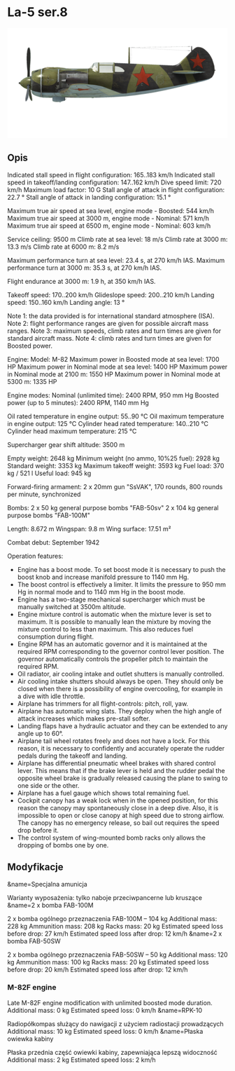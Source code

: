 # La-5 ser.8

![la5s8](../images/la5s8.png)

## Opis

Indicated stall speed in flight configuration: 165..183 km/h
Indicated stall speed in takeoff/landing configuration: 147..162 km/h
Dive speed limit: 720 km/h
Maximum load factor: 10 G
Stall angle of attack in flight configuration: 22.7 °
Stall angle of attack in landing configuration: 15.1 °

Maximum true air speed at sea level, engine mode - Boosted: 544 km/h
Maximum true air speed at 3000 m, engine mode - Nominal: 571 km/h
Maximum true air speed at 6500 m, engine mode - Nominal: 603 km/h

Service ceiling: 9500 m
Climb rate at sea level: 18 m/s
Climb rate at 3000 m: 13.3 m/s
Climb rate at 6000 m: 8.2 m/s

Maximum performance turn at sea level: 23.4 s, at 270 km/h IAS.
Maximum performance turn at 3000 m: 35.3 s, at 270 km/h IAS.

Flight endurance at 3000 m: 1.9 h, at 350 km/h IAS.

Takeoff speed: 170..200 km/h
Glideslope speed: 200..210 km/h
Landing speed: 150..160 km/h
Landing angle: 13 °

Note 1: the data provided is for international standard atmosphere (ISA).
Note 2: flight performance ranges are given for possible aircraft mass ranges.
Note 3: maximum speeds, climb rates and turn times are given for standard aircraft mass.
Note 4: climb rates and turn times are given for Boosted power.

Engine:
Model: M-82
Maximum power in Boosted mode at sea level: 1700 HP
Maximum power in Nominal mode at sea level: 1400 HP
Maximum power in Nominal mode at 2100 m: 1550 HP
Maximum power in Nominal mode at 5300 m: 1335 HP

Engine modes:
Nominal (unlimited time): 2400 RPM, 950 mm Hg
Boosted power (up to 5 minutes): 2400 RPM, 1140 mm Hg

Oil rated temperature in engine output: 55..90 °C
Oil maximum temperature in engine output: 125 °C
Cylinder head rated temperature: 140..210 °C
Cylinder head maximum temperature: 215 °C

Supercharger gear shift altitude: 3500 m

Empty weight: 2648 kg
Minimum weight (no ammo, 10%25 fuel): 2928 kg
Standard weight: 3353 kg
Maximum takeoff weight: 3593 kg
Fuel load: 370 kg / 521 l
Useful load: 945 kg

Forward-firing armament:
2 x 20mm gun "SsVAK", 170 rounds, 800 rounds per minute, synchronized

Bombs:
2 x 50 kg general purpose bombs "FAB-50sv"
2 x 104 kg general purpose bombs "FAB-100M"

Length: 8.672 m
Wingspan: 9.8 m
Wing surface: 17.51 m²

Combat debut: September 1942

Operation features:
- Engine has a boost mode. To set boost mode it is necessary to push the boost knob and increase manifold pressure to 1140 mm Hg.
- The boost control is effectively a limiter. It limits the pressure to 950 mm Hg in normal mode and to 1140 mm Hg in the boost mode.
- Engine has a two-stage mechanical supercharger which must be manually switched at 3500m altitude.
- Engine mixture control is automatic when the mixture lever is set to maximum. It is possible to manually lean the mixture by moving the mixture control to less than maximum. This also reduces fuel consumption during flight.
- Engine RPM has an automatic governor and it is maintained at the required RPM corresponding to the governor control lever position. The governor automatically controls the propeller pitch to maintain the required RPM.
- Oil radiator, air cooling intake and outlet shutters is manually controlled.
- Air cooling intake shutters should always be open. They should only be closed when there is a possibility of engine overcooling, for example in a dive with idle throttle.
- Airplane has trimmers for all flight-controls: pitch, roll, yaw.
- Airplane has automatic wing slats. They deploy when the high angle of attack increases which makes pre-stall softer.
- Landing flaps have a hydraulic actuator and they can be extended to any angle up to 60°.
- Airplane tail wheel rotates freely and does not have a lock. For this reason, it is necessary to confidently and accurately operate the rudder pedals during the takeoff and landing.
- Airplane has differential pneumatic wheel brakes with shared control lever. This means that if the brake lever is held and the rudder pedal the opposite wheel brake is gradually released causing the plane to swing to one side or the other.
- Airplane has a fuel gauge which shows total remaining fuel.
- Cockpit canopy has a weak lock when in the opened position, for this reason the canopy may spontaneously close in a deep dive. Also, it is impossible to open or close canopy at high speed due to strong airflow. The canopy has no emergency release, so bail out requires the speed drop before it.
- The control system of wing-mounted bomb racks only allows the dropping of bombs one by one.

## Modyfikacje

&name=Specjalna amunicja

Warianty wyposażenia: tylko naboje przeciwpancerne lub kruszące﻿
&name=2 x bomba FAB-100M

2 x bomba ogólnego przeznaczenia FAB-100M – 104 kg
Additional mass: 228 kg
Ammunition mass: 208 kg
Racks mass: 20 kg
Estimated speed loss before drop: 27 km/h
Estimated speed loss after drop: 12 km/h﻿
&name=2 x bomba FAB-50SW

2 x bomba ogólnego przeznaczenia FAB-50SW – 50 kg
Additional mass: 120 kg
Ammunition mass: 100 kg
Racks mass: 20 kg
Estimated speed loss before drop: 20 km/h
Estimated speed loss after drop: 12 km/h
### M-82F engine

Late M-82F engine modification with unlimited boosted mode duration.
Additional mass: 0 kg
Estimated speed loss: 0 km/h﻿
&name=RPK-10

Radiopółkompas służący do nawigacji z użyciem radiostacji prowadzących
Additional mass: 10 kg
Estimated speed loss: 0 km/h﻿
&name=Płaska owiewka kabiny

Płaska przednia część owiewki kabiny, zapewniająca lepszą widoczność
Additional mass: 2 kg
Estimated speed loss: 2 km/h